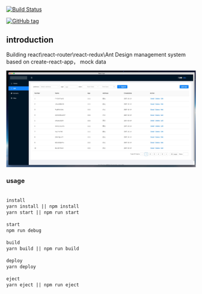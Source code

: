 [![Build Status](https://travis-ci.org/olivianate/react-spa.svg?branch=master)](https://travis-ci.org/olivianate/react-spa)

[![GitHub tag](https://img.shields.io/github/tag/olivianate/react-spa.svg)]()

## introduction

Building react\react-router\react-redux\Ant Design management system based on create-react-app， mock data

![image](https://github.com/olivianate/react-spa/blob/master/Screenshots/screen.png)


### usage
```

install
yarn install || npm install
yarn start || npm run start

start
npm run debug

build
yarn build || npm run build

deploy
yarn deploy

eject
yarn eject || npm run eject


```
